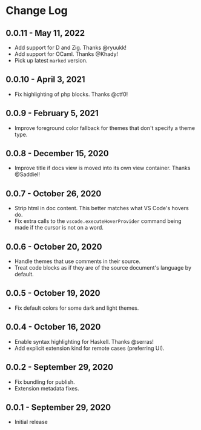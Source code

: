 # Change Log

## 0.0.11 - May 11, 2022
- Add support for D and Zig. Thanks @ryuukk!
- Add support for OCaml. Thanks @Khady!
- Pick up latest `marked` version.

## 0.0.10 - April 3, 2021
- Fix highlighting of php blocks. Thanks @ctf0!

## 0.0.9 - February 5, 2021
- Improve foreground color fallback for themes that don't specify a theme type.

## 0.0.8 - December 15, 2020
- Improve title if docs view is moved into its own view container. Thanks @Saddiel!

## 0.0.7 - October 26, 2020
- Strip html in doc content. This better matches what VS Code's hovers do.
- Fix extra calls to the `vscode.executeHoverProvider` command being made if the cursor is not on a word.

## 0.0.6 - October 20, 2020
- Handle themes that use comments in their source.
- Treat code blocks as if they are of the source document's language by default.

## 0.0.5 - October 19, 2020
- Fix default colors for some dark and light themes.

## 0.0.4 - October 16, 2020
- Enable syntax highlighting for Haskell. Thanks @serras!
- Add explicit extension kind for remote cases (preferring UI).

## 0.0.2 - September 29, 2020
- Fix bundling for publish.
- Extension metadata fixes.

## 0.0.1 - September 29, 2020
- Initial release